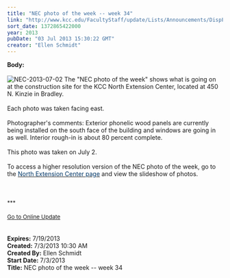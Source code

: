 ```yaml
---
title: "NEC photo of the week -- week 34"
link: "http://www.kcc.edu/FacultyStaff/update/Lists/Announcements/DispForm.aspx?ID=1155"
sort_date: 1372865422000
year: 2013
pubDate: "03 Jul 2013 15:30:22 GMT"
creator: "Ellen Schmidt"
---
```


<div><b>Body:</b> <div class="ExternalClassB140818105474E4E9D0FCDF196FC3B8F"><div> </div>
<div><img alt="NEC-2013-07-02" src="/SiteCollectionImages/NEC-2013-07-02.jpg" /> The &quot;NEC photo of the week&quot; shows what is going on at the construction site for the KCC North Extension Center, located at 450 N. Kinzie in Bradley. <br /> <br />Each photo was taken facing east.<br /> <br />Photographer's comments: Exterior phonelic wood panels are currently being installed on the south face of the building and windows are going in as well. Interior rough-in is about 80 percent complete.</div>
<div> </div>
<div>This photo was taken on July 2.<br /> <br />To access a higher resolution version of the NEC photo of the week, go to the <a href="/Community/Collegeinfo/collegelocations/Pages/nec.aspx"><font color="#003768">North Extension Center page</font></a> and view the slideshow of photos.<br /> <br /> <br /></div>
<div> 
<div></div>
<div>
<div></div>
<div>
<div></div>
<div>
<div></div>
<div>
<div>
<div></div>
<div>
<div><font size="2">***</font></div>
<div><font size="2"></font> </div>
<div><font size="2"></font></div>
<div><font size="2"></font></div>
<div><font size="2"></font></div>
<div><font size="2"></font></div>
<div></div>
<div><font color="#003768" size="2"><a href="/FacultyStaff/update/Pages/dailyupdate.aspx">Go to Online Update</a></font></div>
<div><font color="#003768" size="2"></font></div></div></div></div></div></div></div>
<div></div></div>
<div> <br /></div>
<div> </div></div></div>
<div><b>Expires:</b> 7/19/2013</div>
<div><b>Created:</b> 7/3/2013 10:30 AM</div>
<div><b>Created By:</b> Ellen Schmidt</div>
<div><b>Start Date:</b> 7/3/2013</div>
<div><b>Title:</b> NEC photo of the week -- week 34</div>
